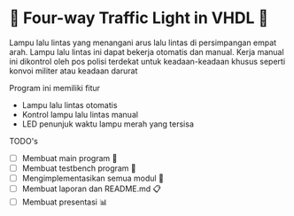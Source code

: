 # 🚦 Four-way Traffic Light in VHDL 🚦
Lampu lalu lintas yang menangani arus lalu lintas di persimpangan empat arah. Lampu lalu lintas ini dapat bekerja otomatis dan manual. Kerja manual ini dikontrol oleh pos polisi terdekat untuk keadaan-keadaan khusus seperti konvoi militer atau keadaan darurat

Program ini memiliki fitur
- Lampu lalu lintas otomatis
- Kontrol lampu lalu lintas manual
- LED penunjuk waktu lampu merah yang tersisa 

TODO's
- [ ] Membuat main program 	:page_facing_up:
- [ ] Membuat testbench program 	:memo:
- [ ] Mengimplementasikan semua modul :pushpin:
- [ ] Membuat laporan dan README.md 	:clipboard:
- [ ] Membuat presentasi :bar_chart:
